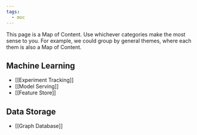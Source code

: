 ```yaml
---
tags:
  - moc
---
```


This page is a Map of Content. Use whichever categories make the most sense to you. For example, we could group by general themes, where each them is also a Map of Content.

## Machine Learning

- [[Experiment Tracking]]
- [[Model Serving]]
- [[Feature Store]]

## Data Storage

- [[Graph Database]]
